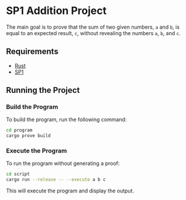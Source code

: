 # SP1 Addition Project

The main goal is to prove that the sum of two given numbers, `a` and `b`, is equal to an expected result, `c`, without revealing the numbers `a`, `b`, and `c`.

## Requirements

- [Rust](https://rustup.rs/)
- [SP1](https://docs.succinct.xyz/getting-started/install.html)

## Running the Project

### Build the Program

To build the program, run the following command:

```sh
cd program
cargo prove build
```

### Execute the Program

To run the program without generating a proof:

```sh
cd script
cargo run --release -- --execute a b c
```

This will execute the program and display the output.